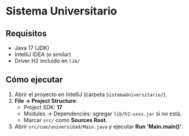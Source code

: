# Sistema Universitario

## Requisitos
- Java 17 (JDK)
- IntelliJ IDEA (o similar)
- Driver H2 incluido en `lib/` 

## Cómo ejecutar
1. Abrir el proyecto en IntelliJ (carpeta `SistemaUniversitario/`).
2. **File → Project Structure**:
    - Project SDK: **17**
    - Modules → Dependencies: agregar `lib/h2-xxxx.jar` si no está.
    - Marcar `src/` como **Sources Root**.
3. Abrir `src/com/universidad/Main.java` y ejecutar **Run 'Main.main()'**.

